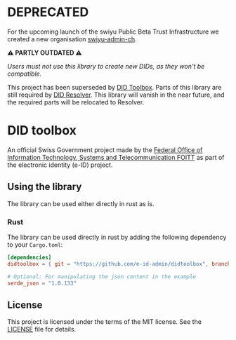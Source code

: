 # DEPRECATED

For the upcoming launch of the swiyu Public Beta Trust Infrastructure we created a new organisation [swiyu-admin-ch](https://github.com/swiyu-admin-ch). 

**⚠️ PARTLY OUTDATED ⚠️**

*Users must not use this library to create new DIDs, as they won't be compatible.*

This project has been superseded by [DID Toolbox](https://github.com/swiyu-admin-ch/didtoolbox-java). Parts of this library are still required by [DID Resolver](https://github.com/e-id-admin/didresolver). This library will vanish in the near future, and the required parts will be relocated to Resolver.



# DID toolbox

An official Swiss Government project made by
the [Federal Office of Information Technology, Systems and Telecommunication FOITT](https://www.bit.admin.ch/)
as part of the electronic identity (e-ID) project.

## Using the library

The library can be used either directly in rust as is.

### Rust

The library can be used directly in rust by adding the following dependency to your `Cargo.toml`:

````toml
[dependencies]
didtoolbox = { git = "https://github.com/e-id-admin/didtoolbox", branch = "main" }

# Optional: For manipulating the json content in the example
serde_json = "1.0.133"
````

## License

This project is licensed under the terms of the MIT license. See the [LICENSE](LICENSE.md) file for details.
